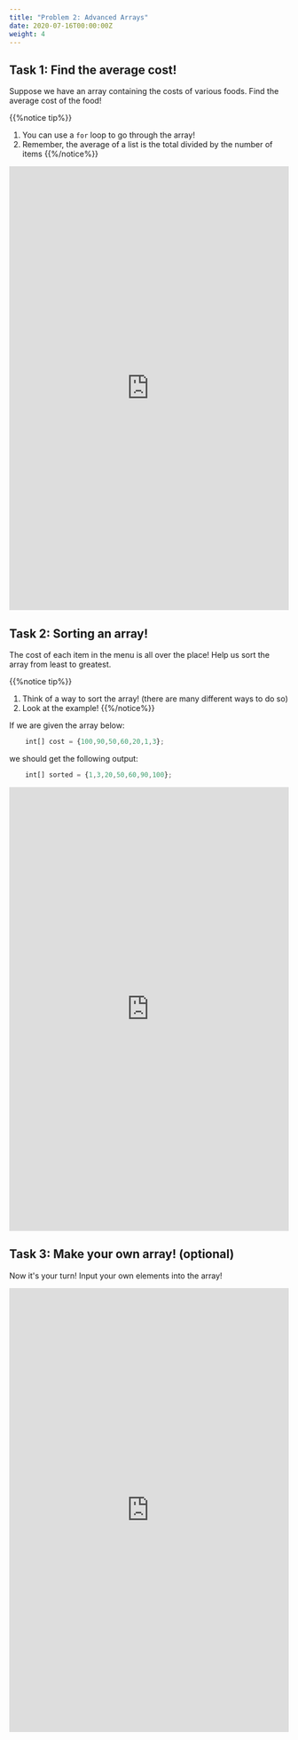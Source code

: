 ```yaml
---
title: "Problem 2: Advanced Arrays"
date: 2020-07-16T00:00:00Z
weight: 4
---
```


<!--<link rel="stylesheet" href="../../style.css">-->

## Task 1: Find the average cost!

Suppose we have an array containing the costs of various foods. Find the average cost of the food!

{{%notice tip%}}
1. You can use a `for` loop to go through the array!
2. Remember, the average of a list is the total divided by the number of items
{{%/notice%}}

<iframe height="800px" width="100%" src="https://replit.com/@nuevofoundation/Array3?lite=true" scrolling="no" frameborder="no" allowtransparency="true" allowfullscreen="true" sandbox="allow-forms allow-pointer-lock allow-popups allow-same-origin allow-scripts allow-modals"></iframe>

## Task 2: Sorting an array!

The cost of each item in the menu is all over the place! Help us sort the array from least to greatest.

{{%notice tip%}}
1. Think of a way to sort the array! (there are many different ways to do so)
2. Look at the example!
{{%/notice%}}

If we are given the array below: 
```js javascript
    int[] cost = {100,90,50,60,20,1,3};
```

we should get the following output:
```js javascript
    int[] sorted = {1,3,20,50,60,90,100};
```

<iframe height="800px" width="100%" src="https://replit.com/@nuevofoundation/Array4?lite=true" scrolling="no" frameborder="no" allowtransparency="true" allowfullscreen="true" sandbox="allow-forms allow-pointer-lock allow-popups allow-same-origin allow-scripts allow-modals"></iframe>

## Task 3: Make your own array! (optional)

Now it's your turn! Input your own elements into the array!

<iframe height="800px" width="100%" src="https://replit.com/@nuevofoundation/Array5?lite=true" scrolling="no" frameborder="no" allowtransparency="true" allowfullscreen="true" sandbox="allow-forms allow-pointer-lock allow-popups allow-same-origin allow-scripts allow-modals"></iframe>